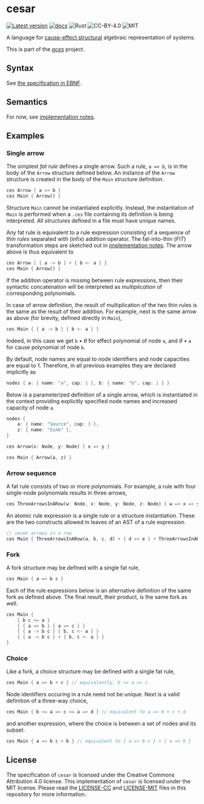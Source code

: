 cesar
=====
[![Latest version](https://img.shields.io/crates/v/cesar-lang.svg)](https://crates.io/crates/cesar-lang)
[![docs](https://docs.rs/cesar-lang/badge.svg)](https://docs.rs/cesar-lang)
![Rust](https://img.shields.io/badge/rust-nightly-brightgreen.svg)
![CC-BY-4.0](https://img.shields.io/badge/license-CC-blue.svg)
![MIT](https://img.shields.io/badge/license-MIT-blue.svg)

A language for [cause-effect
structural](https://link.springer.com/book/10.1007/978-3-030-20461-7)
algebraic representation of systems.

This is part of the [_aces_](https://github.com/k7f/aces) project.

## Syntax

See [the specification in EBNF](spec/cesar.ebnf).

## Semantics

For now, see [implementation notes](spec/implementation-notes.md).

## Examples

### Single arrow

The simplest _fat rule_ defines a single arrow.  Such a rule,
`a => b`, is in the body of the `Arrow` structure defined below.
An instance of the `Arrow` structure is created in the body of the
`Main` structure definition.

```rust
ces Arrow { a => b }
ces Main { Arrow() }
```

Structure `Main` cannot be instantiated explicitly.  Instead, the
instantiation of `Main` is performed when a `.ces` file containing its
definition is being interpreted.  All structures defined in a file
must have unique names.

Any fat rule is equivalent to a rule expression consisting of a
sequence of _thin rules_ separated with (infix) addition operator.
The fat-into-thin (_FIT_) transformation steps are sketched out in
[implementation notes](spec/implementation-notes.md#fat-rules).  The
arrow above is thus equivalent to

```rust
ces Arrow { { a -> b } + { b <- a } }
ces Main { Arrow() }
```

If the addition operator is missing between rule expressions, then
their syntactic concatenation will be interpreted as _multiplication_
of corresponding polynomials.

In case of arrow definition, the result of multiplication of the two
thin rules is the same as the result of their addition.  For example,
next is the same arrow as above (for brevity, defined directly in
`Main`),

```rust
ces Main { { a -> b } { b <- a } }
```

Indeed, in this case we get `b` &bullet; _&theta;_ for effect
polynomial of node `a`, and _&theta;_ &bullet; `a` for cause
polynomial of node `b`.

By default, node names are equal to node identifiers and node
capacities are equal to 1.  Therefore, in all previous examples they are
declared implicitly as

```rust
nodes { a: { name: "a", cap: 1 }, b: { name: "b", cap: 1 } }
```

Below is a parameterized definition of a single arrow, which is
instantiated in the context providing explicitly specified node names
and increased capacity of node `a`.

```rust
nodes {
    a: { name: "Source", cap: 3 },
    z: { name: "Sink" },
}

ces Arrow(x: Node, y: Node) { x => y }

ces Main { Arrow(a, z) }
```

### Arrow sequence

A fat rule consists of two or more polynomials.  For example, a rule
with four single-node polynomials results in three arrows,

```rust
ces ThreeArrowsInARow(w: Node, x: Node, y: Node, z: Node) { w => x => y => z }
```

An atomic rule expression is a single rule or a structure
instantiation.  These are the two constructs allowed in leaves of an
AST of a rule expression.

```rust
// seven arrows in a row
ces Main { ThreeArrowsInARow(a, b, c, d) + { d => e } + ThreeArrowsInARow(e, f, g, h) }
```

### Fork

A fork structure may be defined with a single fat rule,

```rust
ces Main { a => b c }
```

Each of the rule expressions below is an alternative definition of the
same fork as defined above.  The final result, their product, is the
same fork as well.

```rust
ces Main {
    { b c <= a }
    { { a => b } { a => c } }
    { { a -> b c } { b, c <- a } }
    { { a -> b c } + { b, c <- a } }
}
```

### Choice

Like a fork, a choice structure may be defined with a single fat rule,

```rust
ces Main { a => b + c } // equivalently, b <= a => c
```

Node identifiers occuring in a rule need not be unique.  Next is a
valid definition of a three-way choice,

```rust
ces Main { b <= a => c <= a => d } // equivalent to a => b + c + d
```

and another expression, where the choice is between a set of nodes and
its subset:

```rust
ces Main { a => b c + b } // equivalent to { a => b c } + { a => b }
```

## License

The specification of `cesar` is licensed under the Creative Commons
Attribution 4.0 license.  This implementation of `cesar` is licensed
under the MIT license.  Please read the [LICENSE-CC](LICENSE-CC) and
[LICENSE-MIT](LICENSE-MIT) files in this repository for more
information.
